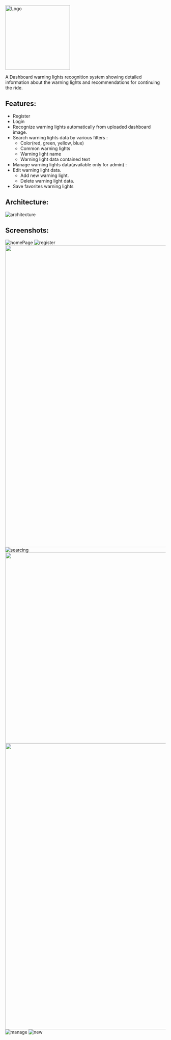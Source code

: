 <img width="203" alt="Logo" src="https://user-images.githubusercontent.com/50530087/150957290-33044562-3a5c-4e2a-ba3e-bdae3138f302.jpg">

A Dashboard warning lights recognition system showing detailed information about the warning lights and recommendations for continuing the ride.

## Features:
- Register
- Login 
- Recognize warning lights automatically from uploaded dashboard image.
- Search warning lights data by various filters :
  - Color(red, green, yellow, blue)
  - Common warning lights
  - Warning light name
  - Warning light data contained text
- Manage warning lights data(available only for admin) :
- Edit warning light data.
  - Add new warning light.
  - Delete warning light data.
- Save favorites warning lights 

## Architecture:
![architecture](https://user-images.githubusercontent.com/50530087/150958179-39d418ad-0461-45db-ac1d-4e37881d353e.JPG)

## Screenshots:
![homePage](https://user-images.githubusercontent.com/50530087/150958583-a598bb2e-814e-43ba-b922-c9bf28c52614.JPG)
![register](https://user-images.githubusercontent.com/50530087/150958649-ab7159d3-866b-4a2a-a76c-91dd09693921.JPG)
<img width="950"  src="https://user-images.githubusercontent.com/50530087/150958949-fa7a62ef-4e2f-48e0-ac24-96abffd8f241.png">
![searcing](https://user-images.githubusercontent.com/50530087/150959292-3016c459-2a17-48ff-996b-a43a0f348e9e.JPG)
<img width="600"  src="https://user-images.githubusercontent.com/50530087/150959852-7987428e-4e4b-4d2c-954a-f2f133aeea5d.JPG">
<img width="900"  src="https://user-images.githubusercontent.com/50530087/150962255-94486dec-035f-4b6f-b027-5515bc431483.JPG">
![manage](https://user-images.githubusercontent.com/50530087/150962348-364617af-e9af-4b9a-8eea-dd733ddbc361.JPG)
![new](https://user-images.githubusercontent.com/50530087/150962404-75d9b88b-4ddd-4b65-be27-58c187807328.JPG)
